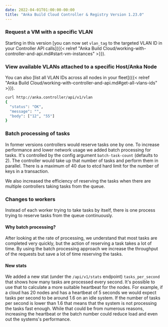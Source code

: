 ```yaml
---
date: 2022-04-01T01:00:00-00:00
title: "Anka Build Cloud Controller & Registry Version 1.23.0"
---
```


### Request a VM with a specific VLAN

Starting in this version [you can now set `vlan_tag` to the targeted VLAN ID in your Controller API calls]({{< relref "Anka Build Cloud/working-with-controller-and-api.md#start-vm-instances" >}}).

### View available VLANs attached to a specific Host/Anka Node

You can also [list all VLAN IDs across all nodes in your fleet]({{< relref "Anka Build Cloud/working-with-controller-and-api.md#get-all-vlans-ids" >}}).

```bash
curl http://anka.controller/api/v1/vlan
{
  "status": "OK",
  "message": "",
  "body": ["12", "55"]
}
```

### Batch processing of tasks

In former versions controllers would reserve tasks one by one.
To increase performance and lower network usage we added batch processing for tasks.
It's controlled by the config argument `batch-task-count` (defaults to 2).
The controller would take up that number of tasks and perform them in parallel.
There is a maximum of 40 due to etcd hard limit for the number of keys in a transaction.

We also increased the efficiency of reserving the tasks when there are multiple controllers taking tasks from the queue.

### Changes to workers

Instead of each worker trying to take tasks by itself, there is one process trying to reserve tasks from the queue continuously.

#### Why batch processing?

After looking at the rate of processing, we understand that most tasks are completed very quickly, but the action of reserving a task takes a lot of time.
By using the batch processing approach we increase the throughput of the requests but save a lot of time reserving the tasks.

#### New stats

We added a new stat (under the `/api/v1/stats` endpoint) `tasks_per_second` that shows how many tasks are processed every second. It's possible to use that to calculate a more suitable heartbeat for the nodes.
For example, if a cloud has 20 nodes and has a heartbeat of 5 seconds we would expect tasks per second to be around 1.6 on an idle system.
If the number of tasks per second is lower than 1.6 that means that the system is not processing the tasks fast enough. While that could be from numerous reasons, increasing the heartbeat or the batch number could reduce load and even out the systems's performance.
